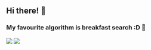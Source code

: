 ## Hi there! 👋

### My favourite algorithm is breakfast search :D 🍳

<img align="center" src="https://github-readme-stats.vercel.app/api?username=woonyee28&count_private=true&show_icons=true&theme=radical" />

<img align="center" src="https://github-readme-streak-stats.herokuapp.com/?user=woonyee28&theme=radical&count_private=true" />


